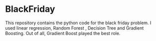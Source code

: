 # BlackFriday
This repository contains the python code for the black friday problem. I used linear regression, Random Forest , Decision Tree and Gradient Boosting. Out of all, Gradient Boost played the best role.
